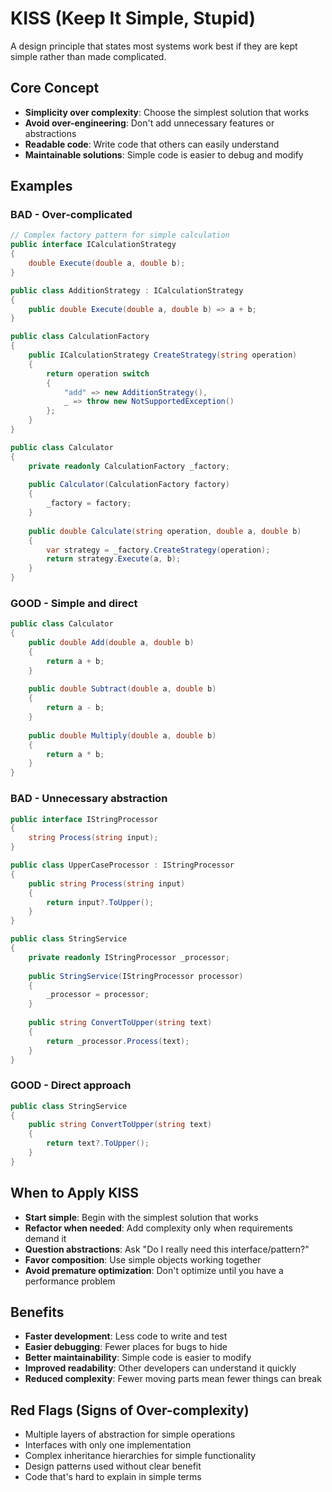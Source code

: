 # KISS (Keep It Simple, Stupid)

A design principle that states most systems work best if they are kept simple rather than made complicated.

## Core Concept

- **Simplicity over complexity**: Choose the simplest solution that works
- **Avoid over-engineering**: Don't add unnecessary features or abstractions
- **Readable code**: Write code that others can easily understand
- **Maintainable solutions**: Simple code is easier to debug and modify

## Examples

### BAD - Over-complicated
```csharp
// Complex factory pattern for simple calculation
public interface ICalculationStrategy
{
    double Execute(double a, double b);
}

public class AdditionStrategy : ICalculationStrategy
{
    public double Execute(double a, double b) => a + b;
}

public class CalculationFactory
{
    public ICalculationStrategy CreateStrategy(string operation)
    {
        return operation switch
        {
            "add" => new AdditionStrategy(),
            _ => throw new NotSupportedException()
        };
    }
}

public class Calculator
{
    private readonly CalculationFactory _factory;
    
    public Calculator(CalculationFactory factory)
    {
        _factory = factory;
    }
    
    public double Calculate(string operation, double a, double b)
    {
        var strategy = _factory.CreateStrategy(operation);
        return strategy.Execute(a, b);
    }
}
```

### GOOD - Simple and direct
```csharp
public class Calculator
{
    public double Add(double a, double b)
    {
        return a + b;
    }
    
    public double Subtract(double a, double b)
    {
        return a - b;
    }
    
    public double Multiply(double a, double b)
    {
        return a * b;
    }
}
```

### BAD - Unnecessary abstraction
```csharp
public interface IStringProcessor
{
    string Process(string input);
}

public class UpperCaseProcessor : IStringProcessor
{
    public string Process(string input)
    {
        return input?.ToUpper();
    }
}

public class StringService
{
    private readonly IStringProcessor _processor;
    
    public StringService(IStringProcessor processor)
    {
        _processor = processor;
    }
    
    public string ConvertToUpper(string text)
    {
        return _processor.Process(text);
    }
}
```

### GOOD - Direct approach
```csharp
public class StringService
{
    public string ConvertToUpper(string text)
    {
        return text?.ToUpper();
    }
}
```

## When to Apply KISS

- **Start simple**: Begin with the simplest solution that works
- **Refactor when needed**: Add complexity only when requirements demand it
- **Question abstractions**: Ask "Do I really need this interface/pattern?"
- **Favor composition**: Use simple objects working together
- **Avoid premature optimization**: Don't optimize until you have a performance problem

## Benefits

- **Faster development**: Less code to write and test
- **Easier debugging**: Fewer places for bugs to hide
- **Better maintainability**: Simple code is easier to modify
- **Improved readability**: Other developers can understand it quickly
- **Reduced complexity**: Fewer moving parts mean fewer things can break

## Red Flags (Signs of Over-complexity)

- Multiple layers of abstraction for simple operations
- Interfaces with only one implementation
- Complex inheritance hierarchies for simple functionality
- Design patterns used without clear benefit
- Code that's hard to explain in simple terms